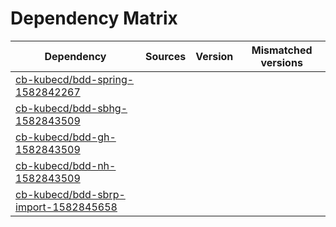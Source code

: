 # Dependency Matrix

Dependency | Sources | Version | Mismatched versions
---------- | ------- | ------- | -------------------
[cb-kubecd/bdd-spring-1582842267](https://github.com/cb-kubecd/bdd-spring-1582842267.git) |  | []() | 
[cb-kubecd/bdd-sbhg-1582843509](https://github.com/cb-kubecd/bdd-sbhg-1582843509.git) |  | []() | 
[cb-kubecd/bdd-gh-1582843509](https://github.com/cb-kubecd/bdd-gh-1582843509.git) |  | []() | 
[cb-kubecd/bdd-nh-1582843509](https://github.com/cb-kubecd/bdd-nh-1582843509.git) |  | []() | 
[cb-kubecd/bdd-sbrp-import-1582845658](https://github.com/cb-kubecd/bdd-sbrp-import-1582845658.git) |  | []() | 
